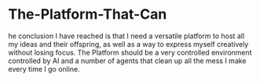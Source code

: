 # The-Platform-That-Can
he conclusion I have reached is that I need a versatile platform to host all my ideas and their offspring, as well as a way to express myself creatively without losing focus. The Platform should be a very controlled environment controlled by AI and a number of agents that clean up all the mess I make every time I go online. 
